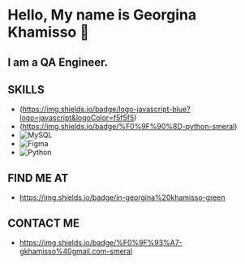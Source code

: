 # Hello, My name is Georgina Khamisso 👋

## I am a QA Engineer. 

## SKILLS

- (https://img.shields.io/badge/logo-javascript-blue?logo=javascript&logoColor=f5f5f5)
- (https://img.shields.io/badge/%F0%9F%90%8D-python-smeral)
- ![MySQL](https://img.shields.io/badge/mysql-4479A1.svg?style=for-the-badge&logo=mysql&logoColor=white)
- ![Figma](https://img.shields.io/badge/figma-%23F24E1E.svg?style=for-the-badge&logo=figma&logoColor=white)
- ![Python](https://img.shields.io/badge/mysql-4479A1.svg?style=for-the-badge&logo=mysql&logoColor=white)
  



## FIND ME AT 
- https://img.shields.io/badge/in-georgina%20khamisso-green

## CONTACT ME
- https://img.shields.io/badge/%F0%9F%93%A7-gkhamisso%40gmail.com-smeral



